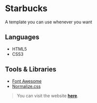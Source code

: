 <h1>Starbucks</h1>
<p>A template you can use whenever you want</p>

<h2>Languages</h2>
<ul>
    <li>HTML5</li>
    <li>CSS3</li>
</ul>

<h2>Tools & Libraries</h2>
<ul>
    <li><a href="https://fontawesome.com/">Font Awesome</a></li>
    <li><a href="https://necolas.github.io/normalize.css/">Normalize.css</a></li>
</ul>
<blockquote>You can visit the website <a href="https://yassershimy.github.io/Starbucks/"><b>here</b></a>.</blockquote>

